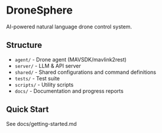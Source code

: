 # DroneSphere

AI-powered natural language drone control system.

## Structure
- `agent/` - Drone agent (MAVSDK/mavlink2rest)
- `server/` - LLM & API server
- `shared/` - Shared configurations and command definitions
- `tests/` - Test suite
- `scripts/` - Utility scripts
- `docs/` - Documentation and progress reports

## Quick Start
See docs/getting-started.md

